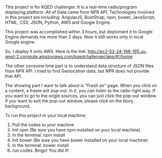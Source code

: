 This project is for KQED challenger. It is a real-time radio/program displaying platform. 
 All of Data came from NPR API. Technologies involved in this project are 
including: AngularJS, BootStrap, npm, bower, JavaScript, HTML, CSS, JSON,
Python, AWS and Google Engine. 
 
This project was accomplished within 3 hours, but deploment it to Google Engine 
demands me more than 2 days. Now it still works only in local Google engine. 

So, I deploy it onto AWS. Here is the link: 
http://ec2-52-24-186-195.us-west-2.compute.amazonaws.com/kqedchallenger/app/#!/home

The other consume time part is to understand data structure of JSON files from NPR API. 
I tried to find Geolocation data, but NPR does not provide that API.  

The showing part I want to talk about is "Fresh air" page. When you click on a content, 
a frame will pop-out. In it, you can listen to the radio right way. If you want to
 go to the origin sources, you can just click the pop-out window. If you want to exit
 the pop-out window, please click on the blury background.

To run this project in your local machine: 

1. Pull the codes to your machine
2. Init npm (Be sure you have npm installed on your local machine)
3. In the terminal: npm install
4. Init bower (Be sure you have bower installed on your local machine)
5. In the terminal: bower install 
6. run codes. Bingo! You did it!
